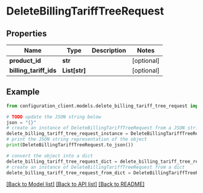 # DeleteBillingTariffTreeRequest


## Properties

Name | Type | Description | Notes
------------ | ------------- | ------------- | -------------
**product_id** | **str** |  | [optional] 
**billing_tariff_ids** | **List[str]** |  | [optional] 

## Example

```python
from configuration_client.models.delete_billing_tariff_tree_request import DeleteBillingTariffTreeRequest

# TODO update the JSON string below
json = "{}"
# create an instance of DeleteBillingTariffTreeRequest from a JSON string
delete_billing_tariff_tree_request_instance = DeleteBillingTariffTreeRequest.from_json(json)
# print the JSON string representation of the object
print(DeleteBillingTariffTreeRequest.to_json())

# convert the object into a dict
delete_billing_tariff_tree_request_dict = delete_billing_tariff_tree_request_instance.to_dict()
# create an instance of DeleteBillingTariffTreeRequest from a dict
delete_billing_tariff_tree_request_from_dict = DeleteBillingTariffTreeRequest.from_dict(delete_billing_tariff_tree_request_dict)
```
[[Back to Model list]](../README.md#documentation-for-models) [[Back to API list]](../README.md#documentation-for-api-endpoints) [[Back to README]](../README.md)


